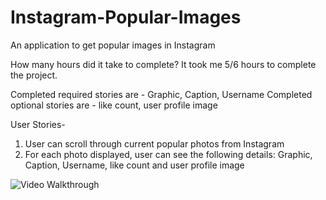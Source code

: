 Instagram-Popular-Images
========================

An application to get popular images in Instagram

How many hours did it take to complete?
It took me 5/6 hours to complete the project.

Completed required stories are - Graphic, Caption, Username
Completed optional stories are - like count, user profile image


User Stories- 

1. User can scroll through current popular photos from Instagram
2. For each photo displayed, user can see the following details:
Graphic, Caption, Username, like count and user profile image


![Video Walkthrough](todo_using_licecap.gif)
